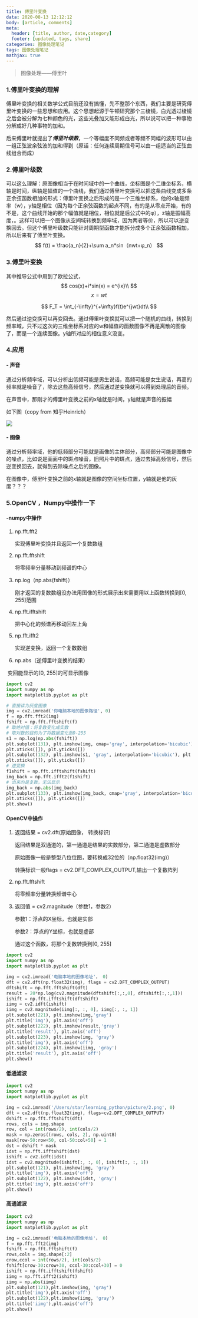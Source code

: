 ```yaml
---
title: 傅里叶变换
data: 2020-08-13 12:12:12
body: [article, comments]
meta: 
  header: [title, author, date,category]
  footer: [updated, tags, share]
categories: 图像处理笔记
tags: 图像处理笔记
mathjax: true
---
```


> 图像处理——傅里叶

<!--more-->

### 1.傅里叶变换的理解

傅里叶变换的相关数学公式目前还没有搞懂，先不整那个东西，我们主要是研究傅里叶变换的一些思想和应用。这个思想起源于牛顿研究那个三棱镜，白光透过棱镜之后会被分解为七种颜色的光，这些光叠加又能形成白光，所以说可以把一种事物分解成好几种事物的加和。

后来傅里叶就提出了***傅里叶级数***，一个等幅度不同频或者等频不同幅的波形可以由一组正弦波余弦波的加和得到（原话：任何连续周期信号可以由一组适当的正弦曲线组合而成）

### 2.傅里叶级数

可以这么理解：原图像相当于在时间域中的一个曲线，坐标图是个二维坐标系，横轴是时间，纵轴是幅值的一个曲线，我们通过傅里叶变换可以把这条曲线变成多条正余弦函数相加的形式：傅里叶变换之后形成的是一个三维坐标系，他的x轴是频率（w），y轴是相位（因为每个正余弦函数的起点不同，有的是从零点开始，有的不是，这个曲线开始的那个幅值就是相位，相位就是后公式中的φ），z轴是振幅高度，。这样可以把一个图像从空间域转换到频率域，因为两者等价，所以可以逆变换回去。但这个傅里叶级数只能针对周期型函数才能拆分成多个正余弦函数相加，所以后来有了傅里叶变换。
$$
f(t) = \frac{a_n}{2}+\sum a_n*sin（nwt+φ_n）
$$

### 3.傅里叶变换

其中推导公式中用到了欧拉公式，
$$
cos(x)+i*sin(x) = e^{ix}\\
$$
$$
x = wt
$$

$$
F_T = \int_{-\infty}^{+\infty}f(t)e^{jwt}dt\\
$$





然后通过逆变换可以再变回去。通过傅里叶变换就可以把一个随机的曲线，转换到频率域，只不过这次的三维坐标系对应的w和幅值的函数图像不再是离散的图像了，而是一个连续图像。y轴所对应的相位意义没变。

### 4.应用

#### - 声音

通过分析频率域，可以分析出低频可能是男生说话，高频可能是女生说话，再高的频率就是噪音了，除去这些高频信号，然后通过逆变换就可以得到处理后的音频。

在声音中，那刚才的傅里叶变换之前的x轴就是时间，y轴就是声音的振幅

如下图（copy from 知乎Heinrich）

![](https://cdn.jsdelivr.net/gh/CallMe-star/picbed@master/fuliye1.jpg)

#### - 图像

通过分析频率域，他的低频部分可能就是画像的主体部分，高频部分可能是图像中的噪点，比如说是画面中的斑点噪音，旧照片中的斑点，通过去掉高频信号，然后逆变换回去，就得到去除噪点之后的图像。

在图像中，傅里叶变换之前的x轴就是图像的空间坐标位置，y轴就是他的灰度？？？

### 5.OpenCV ，Numpy中操作一下

#### -numpy中操作

1. np.fft.fft2

   实现傅里叶变换并且返回一个复数数组

2. np.fft.fftshift

   将零频率分量移动到频谱的中心

3. np.log（np.abs(fshift)）

   刚才返回的复数数组没办法用图像的形式展示出来需要用以上函数转换到[0, 255]范围

4. np.fft.ifftshift

   把中心化的频谱再移动回左上角

5. np.fft.ifft2

   实现逆变换，返回一个复数数组

6. np.abs（逆傅里叶变换的结果）

​		变回能显示的[0, 255]的可显示图像

```python
import cv2
import numpy as np
import matplotlib.pyplot as plt

# 直接读为灰度图像
img = cv2.imread('你电脑本地的图像路径', 0)  
f = np.fft.fft2(img)
fshift = np.fft.fftshift(f)
# 取绝对值：将复数变化成实数
# 取对数的目的为了将数据变化到0-255
s1 = np.log(np.abs(fshift))
plt.subplot(131), plt.imshow(img, cmap='gray', interpolation='bicubic'), plt.title('original')
plt.xticks([]), plt.yticks([])
plt.subplot(132), plt.imshow(s1, 'gray', interpolation='bicubic'), plt.title('center')
plt.xticks([]), plt.yticks([])
# 逆变换
f1shift = np.fft.ifftshift(fshift)
img_back = np.fft.ifft2(f1shift)
# 出来的是复数，无法显示
img_back = np.abs(img_back)
plt.subplot(133), plt.imshow(img_back, cmap='gray', interpolation='bicubic'), plt.title('img back')
plt.xticks([]), plt.yticks([])
plt.show()
```



#### OpenCV中操作

1. 返回结果 = cv2.dft(原始图像， 转换标识)

   返回结果是双通道的，第一通道是结果的实数部分，第二通道是虚数部分

   原始图像一般是整型八位位图，要转换成32位的（np.float32(img)）

   转换标识一般flags = cv2.DFT_COMPLEX_OUTPUT,输出一个复数阵列

2. np.fft.fftshift

   将零频率分量转换频谱中心

3. 返回值 =  cv2.magnitude（参数1，参数2）

   参数1：浮点的X坐标，也就是实部

   参数2：浮点的Y坐标，也就是虚部

   通过这个函数，将那个复数转换到[0, 255]

```python
import cv2
import numpy as np
import matplotlib.pyplot as plt

img = cv2.imread('电脑本地的图像地址'， 0)
dft = cv2.dft(np.float32(img), flags = cv2.DFT_COMPLEX_OUTPUT)
dftshift = np.fft.fftshift(dft)
result = 20*np.log(cv2.magnitude(dftshift[:,:,0], dftshift[:,:,1]))
ishift = np.fft.ifftshift(dftshift)
iimg = cv2.idft(ishift)
iimg = cv2.magnitude(iimg[:, :, 0], iimg[:, :, 1])
plt.subplot(221), plt.imshow(img,'gray')
plt.title('img'), plt.axis('off')
plt.subplot(222), plt.imshow(result,'gray')
plt.title('result'), plt.axis('off')
plt.subplot(223), plt.imshow(img, 'gray')
plt.title('img'), plt.axis('off')
plt.subplot(224), plt.imshow(iimg, 'gray')
plt.title('result'), plt.axis('off')
plt.show()


```

#### 低通滤波

```python
import cv2
import numpy as np
import matplotlib.pyplot as plt

img = cv2.imread('/Users/star/learning_python/picture/2.png', 0)
dft = cv2.dft(np.float32(img), flags=cv2.DFT_COMPLEX_OUTPUT)
dshift = np.fft.fftshift(dft)
rows, cols = img.shape
row, col = int(rows/2), int(cols/2)
mask = np.zeros((rows, cols, 2), np.uint8)
mask[row-50:row+50, col-50:col+50] = 1
dst = dshift * mask
idst = np.fft.ifftshift(dst)
ishift = cv2.idft(idst)
idst = cv2.magnitude(ishift[:, :, 0], ishift[:, :, 1])
plt.subplot(121), plt.imshow(img, 'gray')
plt.title('img'), plt.axis('off')
plt.subplot(122), plt.imshow(idst, 'gray')
plt.title('img'), plt.axis('off')
plt.show()
```



#### 高通滤波

```python
import cv2
import numpy as np
import matplotlib.pyplot as plt

img = cv2.imread('电脑本地的图像地址'， 0)
f = np.fft.fft2(img)
fshift = np.fft.fftshift(f)		
rows,cols = img.shape[:2]
crow,ccol = int(rows/2), int(cols/2)
fshift[crow-30:crow+30, ccol-30:ccol+30] = 0
ishift = np.fft.ifftshift(fshift)
iimg = np.fft.ifft2(ishift)
iimg = np.abs(iimg)
plt.subplot(121),plt.imshow(img, 'gray')
plt.title('img'),plt.axis('off')
plt.subplot(122),plt.imshow(iimg, 'gray')
plt.title('iimg'),plt.axis('off')
plt.show()
```



